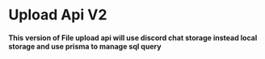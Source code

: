 <h1>Upload Api V2</h1>
<h4>This version of File upload api will use discord chat storage instead local storage and use prisma to manage sql query</h4>

